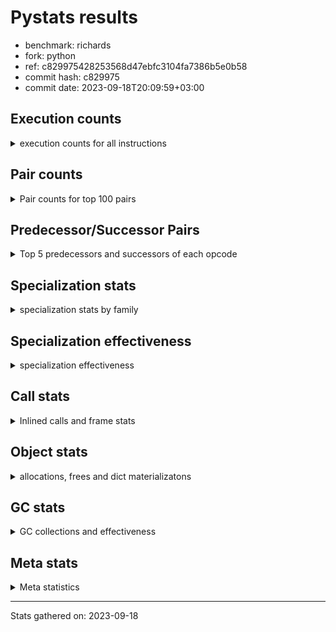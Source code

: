 
# Pystats results

- benchmark: richards
- fork: python
- ref: c829975428253568d47ebfc3104fa7386b5e0b58
- commit hash: c829975
- commit date: 2023-09-18T20:09:59+03:00

## Execution counts

<details>
<summary> execution counts for all instructions </summary>

|Name | Count | Self | Cumulative | Miss ratio | 
|---|---:|---:|---:|---:|
| LOAD_FAST | 277,932,120 | 22.5% | 22.5% |  |
| LOAD_ATTR_INSTANCE_VALUE | 121,244,380 | 9.8% | 32.3% | 38.7% |
| TO_BOOL_BOOL | 103,065,000 | 8.3% | 40.6% |  |
| POP_JUMP_IF_FALSE | 78,057,480 | 6.3% | 46.9% |  |
| LOAD_ATTR_METHOD_WITH_VALUES | 58,293,880 | 4.7% | 51.6% | 48.9% |
| CALL_PY_EXACT_ARGS | 57,855,600 | 4.7% | 56.3% | 9.1% |
| RESUME_CHECK | 57,759,780 | 4.7% | 61.0% | 0.0% |
| RETURN_VALUE | 57,758,820 | 4.7% | 65.7% |  |
| STORE_FAST | 50,090,340 | 4.1% | 69.7% |  |
| STORE_ATTR_INSTANCE_VALUE | 44,710,440 | 3.6% | 73.3% | 14.5% |
| LOAD_GLOBAL_MODULE | 44,592,700 | 3.6% | 76.9% |  |
| COPY | 44,579,820 | 3.6% | 80.5% |  |
| LOAD_CONST | 41,972,100 | 3.4% | 83.9% |  |
| POP_TOP | 32,248,980 | 2.6% | 86.5% |  |
| POP_JUMP_IF_NOT_NONE | 23,066,160 | 1.9% | 88.4% |  |
| POP_JUMP_IF_TRUE | 20,690,520 | 1.7% | 90.1% |  |
| POP_JUMP_IF_NONE | 16,842,120 | 1.4% | 91.4% |  |
| LOAD_FAST_LOAD_FAST | 15,352,440 | 1.2% | 92.7% |  |
| UNARY_NOT | 14,916,780 | 1.2% | 93.9% |  |
| JUMP_BACKWARD | 13,912,800 | 1.1% | 95.0% |  |
| COMPARE_OP_INT | 10,599,780 | 0.9% | 95.9% |  |
| JUMP_FORWARD | 8,109,840 | 0.7% | 96.5% |  |
| LOAD_GLOBAL_BUILTIN | 7,894,980 | 0.6% | 97.2% |  |
| CALL_ISINSTANCE | 7,894,800 | 0.6% | 97.8% |  |
| BINARY_OP_ADD_INT | 7,255,080 | 0.6% | 98.4% |  |
| SWAP | 6,822,960 | 0.6% | 98.9% |  |
| BINARY_SUBSCR_LIST_INT | 5,105,400 | 0.4% | 99.3% |  |
| BINARY_OP | 3,000,540 | 0.2% | 99.6% |  |
| BINARY_OP_SUBTRACT_INT | 2,316,960 | 0.2% | 99.8% |  |
| FOR_ITER_RANGE | 1,396,620 | 0.1% | 99.9% |  |
| STORE_SUBSCR_LIST_INT | 1,117,680 | 0.1% | 100.0% |  |
| GET_ITER | 279,420 | 0.0% | 100.0% |  |
| RETURN_CONST | 4,080 | 0.0% | 100.0% |  |
| EXIT_INIT_CHECK | 3,120 | 0.0% | 100.0% |  |
| CALL_ALLOC_AND_ENTER_INIT | 3,120 | 0.0% | 100.0% |  |
| BUILD_LIST | 960 | 0.0% | 100.0% |  |
| LOAD_ATTR | 900 | 0.0% | 100.0% |  |
| CALL | 400 | 0.0% | 100.0% |  |
| PUSH_NULL | 360 | 0.0% | 100.0% |  |
| EXTENDED_ARG | 360 | 0.0% | 100.0% |  |
| CALL_BUILTIN_CLASS | 180 | 0.0% | 100.0% |  |
| LOAD_DEREF | 120 | 0.0% | 100.0% |  |
| INTERPRETER_EXIT | 120 | 0.0% | 100.0% |  |
| LOAD_ATTR_MODULE | 100 | 0.0% | 100.0% |  |
| LOAD_GLOBAL | 80 | 0.0% | 100.0% |  |
| NOP | 60 | 0.0% | 100.0% |  |
| COPY_FREE_VARS | 60 | 0.0% | 100.0% |  |
| CALL_FUNCTION_EX | 60 | 0.0% | 100.0% |  |
| BINARY_OP_SUBTRACT_FLOAT | 60 | 0.0% | 100.0% |  |
| COMPARE_OP | 20 | 0.0% | 100.0% |  |


</details>

## Pair counts

<details>
<summary> Pair counts for top 100 pairs </summary>

|Pair | Count | Self | Cumulative | 
|---|---:|---:|---:|
| LOAD_FAST LOAD_ATTR_INSTANCE_VALUE | 101,649,720 | 8.2% | 8.2% |
| TO_BOOL_BOOL POP_JUMP_IF_FALSE | 67,457,700 | 5.5% | 13.7% |
| CALL_PY_EXACT_ARGS RESUME_CHECK | 57,756,480 | 4.7% | 18.3% |
| LOAD_FAST LOAD_ATTR_METHOD_WITH_VALUES | 57,754,920 | 4.7% | 23.0% |
| RESUME_CHECK LOAD_FAST | 44,656,440 | 3.6% | 26.6% |
| POP_JUMP_IF_FALSE LOAD_FAST | 38,700,240 | 3.1% | 29.8% |
| COPY TO_BOOL_BOOL | 37,756,860 | 3.1% | 32.8% |
| LOAD_ATTR_METHOD_WITH_VALUES CALL_PY_EXACT_ARGS | 35,283,600 | 2.9% | 35.7% |
| LOAD_FAST STORE_ATTR_INSTANCE_VALUE | 33,098,040 | 2.7% | 38.3% |
| STORE_FAST LOAD_FAST | 33,024,720 | 2.7% | 41.0% |
| STORE_ATTR_INSTANCE_VALUE LOAD_FAST | 31,323,000 | 2.5% | 43.5% |
| POP_TOP LOAD_FAST | 29,178,000 | 2.4% | 45.9% |
| LOAD_ATTR_INSTANCE_VALUE COPY | 25,630,080 | 2.1% | 48.0% |
| LOAD_CONST LOAD_FAST | 21,893,880 | 1.8% | 49.7% |
| LOAD_GLOBAL_MODULE TO_BOOL_BOOL | 21,806,040 | 1.8% | 51.5% |
| TO_BOOL_BOOL POP_JUMP_IF_TRUE | 20,690,520 | 1.7% | 53.2% |
| RETURN_VALUE TO_BOOL_BOOL | 20,690,520 | 1.7% | 54.8% |
| POP_JUMP_IF_NOT_NONE LOAD_FAST | 19,064,280 | 1.5% | 56.4% |
| RETURN_VALUE RETURN_VALUE | 18,579,120 | 1.5% | 57.9% |
| LOAD_ATTR_INSTANCE_VALUE STORE_FAST | 18,563,280 | 1.5% | 59.4% |
| LOAD_FAST POP_JUMP_IF_NOT_NONE | 17,486,640 | 1.4% | 60.8% |
| LOAD_FAST POP_JUMP_IF_NONE | 16,842,120 | 1.4% | 62.2% |
| LOAD_ATTR_INSTANCE_VALUE LOAD_FAST | 16,169,280 | 1.3% | 63.5% |
| LOAD_FAST RETURN_VALUE | 15,973,020 | 1.3% | 64.8% |
| TO_BOOL_BOOL UNARY_NOT | 14,916,780 | 1.2% | 66.0% |
| POP_JUMP_IF_FALSE POP_TOP | 14,916,780 | 1.2% | 67.2% |
| LOAD_ATTR_INSTANCE_VALUE TO_BOOL_BOOL | 14,916,780 | 1.2% | 68.4% |
| LOAD_ATTR_INSTANCE_VALUE CALL_PY_EXACT_ARGS | 13,098,000 | 1.1% | 69.4% |
| POP_JUMP_IF_NONE JUMP_BACKWARD | 12,795,600 | 1.0% | 70.5% |
| JUMP_BACKWARD LOAD_GLOBAL_MODULE | 12,795,600 | 1.0% | 71.5% |
| UNARY_NOT COPY | 12,126,780 | 1.0% | 72.5% |
| POP_JUMP_IF_TRUE POP_TOP | 12,126,780 | 1.0% | 73.5% |
| RETURN_VALUE STORE_FAST | 11,885,160 | 1.0% | 74.4% |
| STORE_ATTR_INSTANCE_VALUE LOAD_CONST | 11,540,880 | 0.9% | 75.4% |
| LOAD_ATTR_INSTANCE_VALUE LOAD_CONST | 10,939,080 | 0.9% | 76.3% |
| LOAD_ATTR_METHOD_WITH_VALUES LOAD_FAST_LOAD_FAST | 10,684,320 | 0.9% | 77.1% |
| COMPARE_OP_INT POP_JUMP_IF_FALSE | 10,599,780 | 0.9% | 78.0% |
| LOAD_ATTR_METHOD_WITH_VALUES LOAD_FAST | 10,587,840 | 0.9% | 78.8% |
| LOAD_FAST LOAD_GLOBAL_MODULE | 10,334,520 | 0.8% | 79.7% |
| POP_JUMP_IF_FALSE RETURN_VALUE | 10,044,360 | 0.8% | 80.5% |
| LOAD_ATTR_INSTANCE_VALUE RETURN_VALUE | 9,700,260 | 0.8% | 81.3% |
| POP_JUMP_IF_FALSE LOAD_GLOBAL_MODULE | 9,248,280 | 0.7% | 82.0% |
| LOAD_FAST STORE_FAST | 9,150,840 | 0.7% | 82.8% |
| RESUME_CHECK LOAD_CONST | 7,995,480 | 0.6% | 83.4% |
| JUMP_FORWARD LOAD_FAST | 7,970,160 | 0.6% | 84.0% |
| LOAD_GLOBAL_BUILTIN LOAD_FAST | 7,894,980 | 0.6% | 84.7% |
| STORE_FAST LOAD_GLOBAL_BUILTIN | 7,894,800 | 0.6% | 85.3% |
| POP_JUMP_IF_TRUE LOAD_FAST | 7,894,800 | 0.6% | 86.0% |
| LOAD_GLOBAL_MODULE CALL_ISINSTANCE | 7,894,800 | 0.6% | 86.6% |
| LOAD_FAST_LOAD_FAST LOAD_ATTR_INSTANCE_VALUE | 7,894,800 | 0.6% | 87.2% |
| CALL_ISINSTANCE TO_BOOL_BOOL | 7,894,800 | 0.6% | 87.9% |
| SWAP STORE_ATTR_INSTANCE_VALUE | 6,822,960 | 0.6% | 88.4% |
| COPY LOAD_ATTR_INSTANCE_VALUE | 6,822,960 | 0.6% | 89.0% |
| LOAD_CONST BINARY_OP_ADD_INT | 6,138,120 | 0.5% | 89.5% |
| LOAD_ATTR_INSTANCE_VALUE POP_JUMP_IF_NOT_NONE | 5,579,520 | 0.5% | 89.9% |
| LOAD_FAST CALL_PY_EXACT_ARGS | 5,384,640 | 0.4% | 90.4% |
| RETURN_VALUE POP_TOP | 5,204,400 | 0.4% | 90.8% |
| POP_JUMP_IF_FALSE LOAD_CONST | 5,147,640 | 0.4% | 91.2% |
| RESUME_CHECK LOAD_GLOBAL_MODULE | 5,106,760 | 0.4% | 91.6% |
| LOAD_FAST BINARY_SUBSCR_LIST_INT | 5,105,400 | 0.4% | 92.0% |
| LOAD_CONST STORE_FAST | 5,104,920 | 0.4% | 92.4% |
| STORE_FAST JUMP_FORWARD | 5,040,600 | 0.4% | 92.8% |
| BINARY_OP_ADD_INT SWAP | 5,022,120 | 0.4% | 93.2% |
| LOAD_FAST_LOAD_FAST STORE_ATTR_INSTANCE_VALUE | 4,666,080 | 0.4% | 93.6% |
| LOAD_GLOBAL_MODULE COMPARE_OP_INT | 4,111,680 | 0.3% | 94.0% |
| LOAD_GLOBAL_MODULE LOAD_ATTR_INSTANCE_VALUE | 3,991,200 | 0.3% | 94.3% |
| BINARY_SUBSCR_LIST_INT STORE_FAST | 3,989,400 | 0.3% | 94.6% |
| LOAD_GLOBAL_MODULE COPY | 3,905,160 | 0.3% | 94.9% |
| LOAD_CONST COMPARE_OP_INT | 3,517,120 | 0.3% | 95.2% |
| POP_TOP JUMP_FORWARD | 3,069,240 | 0.2% | 95.5% |
| LOAD_CONST BINARY_OP | 2,998,800 | 0.2% | 95.7% |
| LOAD_ATTR_INSTANCE_VALUE COMPARE_OP_INT | 2,970,960 | 0.2% | 95.9% |
| LOAD_FAST COPY | 2,917,800 | 0.2% | 96.2% |
| POP_JUMP_IF_NOT_NONE LOAD_FAST_LOAD_FAST | 2,886,600 | 0.2% | 96.4% |
| POP_JUMP_IF_NONE LOAD_FAST | 2,831,040 | 0.2% | 96.6% |
| STORE_FAST LOAD_GLOBAL_MODULE | 2,790,600 | 0.2% | 96.9% |
| LOAD_FAST_LOAD_FAST CALL_PY_EXACT_ARGS | 2,790,240 | 0.2% | 97.1% |
| UNARY_NOT RETURN_VALUE | 2,790,000 | 0.2% | 97.3% |
| LOAD_CONST BINARY_OP_SUBTRACT_INT | 2,316,960 | 0.2% | 97.5% |
| BINARY_OP LOAD_CONST | 1,798,920 | 0.1% | 97.6% |
| LOAD_ATTR_INSTANCE_VALUE LOAD_GLOBAL_MODULE | 1,674,480 | 0.1% | 97.8% |
| STORE_ATTR_INSTANCE_VALUE LOAD_GLOBAL_MODULE | 1,437,720 | 0.1% | 97.9% |
| RETURN_VALUE LOAD_FAST | 1,397,400 | 0.1% | 98.0% |
| POP_JUMP_IF_NONE LOAD_FAST_LOAD_FAST | 1,215,240 | 0.1% | 98.1% |
| STORE_FAST LOAD_CONST | 1,200,000 | 0.1% | 98.2% |
| LOAD_GLOBAL_MODULE CALL_PY_EXACT_ARGS | 1,200,000 | 0.1% | 98.3% |
| BINARY_OP_SUBTRACT_INT SWAP | 1,200,000 | 0.1% | 98.4% |
| LOAD_ATTR_METHOD_WITH_VALUES LOAD_GLOBAL_MODULE | 1,199,880 | 0.1% | 98.5% |
| LOAD_GLOBAL_MODULE LOAD_FAST | 1,117,680 | 0.1% | 98.6% |
| LOAD_FAST STORE_SUBSCR_LIST_INT | 1,117,680 | 0.1% | 98.7% |
| FOR_ITER_RANGE STORE_FAST | 1,117,200 | 0.1% | 98.8% |
| JUMP_BACKWARD FOR_ITER_RANGE | 1,117,080 | 0.1% | 98.9% |
| STORE_SUBSCR_LIST_INT JUMP_BACKWARD | 1,116,960 | 0.1% | 98.9% |
| LOAD_ATTR_INSTANCE_VALUE BINARY_OP_ADD_INT | 1,116,960 | 0.1% | 99.0% |
| BINARY_OP_SUBTRACT_INT LOAD_FAST | 1,116,960 | 0.1% | 99.1% |
| BINARY_OP_ADD_INT LOAD_CONST | 1,116,960 | 0.1% | 99.2% |
| LOAD_FAST LOAD_CONST | 1,116,180 | 0.1% | 99.3% |
| BINARY_SUBSCR_LIST_INT LOAD_FAST | 1,116,000 | 0.1% | 99.4% |
| BINARY_OP_ADD_INT LOAD_FAST | 1,116,000 | 0.1% | 99.5% |
| POP_JUMP_IF_NOT_NONE LOAD_CONST | 1,115,280 | 0.1% | 99.6% |


</details>

## Predecessor/Successor Pairs

<details>
<summary> Top 5 predecessors and successors of each opcode </summary>

### CACHE

<details>
<summary> Successors and predecessors for CACHE </summary>

|Predecessors | Count | Percentage | 
|---|---:|---:|

|Successors | Count | Percentage | 
|---|---:|---:|
| RESUME_CHECK | 120 | 100.0% |


</details>

### EXIT_INIT_CHECK

<details>
<summary> Successors and predecessors for EXIT_INIT_CHECK </summary>

|Predecessors | Count | Percentage | 
|---|---:|---:|
| RETURN_CONST | 3,120 | 100.0% |

|Successors | Count | Percentage | 
|---|---:|---:|
| RETURN_VALUE | 3,120 | 100.0% |


</details>

### GET_ITER

<details>
<summary> Successors and predecessors for GET_ITER </summary>

|Predecessors | Count | Percentage | 
|---|---:|---:|
| LOAD_GLOBAL_MODULE | 279,240 | 99.9% |
| CALL_BUILTIN_CLASS | 120 | 0.0% |
| LOAD_FAST | 60 | 0.0% |

|Successors | Count | Percentage | 
|---|---:|---:|
| FOR_ITER_RANGE | 279,300 | 100.0% |
| EXTENDED_ARG | 120 | 0.0% |


</details>

### INTERPRETER_EXIT

<details>
<summary> Successors and predecessors for INTERPRETER_EXIT </summary>

|Predecessors | Count | Percentage | 
|---|---:|---:|
| RETURN_CONST | 120 | 100.0% |

|Successors | Count | Percentage | 
|---|---:|---:|


</details>

### NOP

<details>
<summary> Successors and predecessors for NOP </summary>

|Predecessors | Count | Percentage | 
|---|---:|---:|
| POP_TOP | 60 | 100.0% |

|Successors | Count | Percentage | 
|---|---:|---:|
| LOAD_DEREF | 60 | 100.0% |


</details>

### POP_TOP

<details>
<summary> Successors and predecessors for POP_TOP </summary>

|Predecessors | Count | Percentage | 
|---|---:|---:|
| POP_JUMP_IF_FALSE | 14,916,780 | 46.3% |
| POP_JUMP_IF_TRUE | 12,126,780 | 37.6% |
| RETURN_VALUE | 5,204,400 | 16.1% |
| RETURN_CONST | 840 | 0.0% |
| CALL | 180 | 0.0% |

|Successors | Count | Percentage | 
|---|---:|---:|
| LOAD_FAST | 29,178,000 | 90.5% |
| JUMP_FORWARD | 3,069,240 | 9.5% |
| RETURN_CONST | 720 | 0.0% |
| LOAD_GLOBAL_MODULE | 720 | 0.0% |
| LOAD_CONST | 120 | 0.0% |


</details>

### PUSH_NULL

<details>
<summary> Successors and predecessors for PUSH_NULL </summary>

|Predecessors | Count | Percentage | 
|---|---:|---:|
| LOAD_FAST | 240 | 66.7% |
| LOAD_DEREF | 60 | 16.7% |
| LOAD_ATTR_MODULE | 40 | 11.1% |
| LOAD_ATTR | 20 | 5.6% |

|Successors | Count | Percentage | 
|---|---:|---:|
| CALL | 300 | 83.3% |
| LOAD_FAST | 60 | 16.7% |


</details>

### RETURN_VALUE

<details>
<summary> Successors and predecessors for RETURN_VALUE </summary>

|Predecessors | Count | Percentage | 
|---|---:|---:|
| RETURN_VALUE | 18,579,120 | 32.2% |
| LOAD_FAST | 15,973,020 | 27.7% |
| POP_JUMP_IF_FALSE | 10,044,360 | 17.4% |
| LOAD_ATTR_INSTANCE_VALUE | 9,700,260 | 16.8% |
| UNARY_NOT | 2,790,000 | 4.8% |

|Successors | Count | Percentage | 
|---|---:|---:|
| TO_BOOL_BOOL | 20,690,520 | 35.8% |
| RETURN_VALUE | 18,579,120 | 32.2% |
| STORE_FAST | 11,885,160 | 20.6% |
| POP_TOP | 5,204,400 | 9.0% |
| LOAD_FAST | 1,397,400 | 2.4% |


</details>

### UNARY_NOT

<details>
<summary> Successors and predecessors for UNARY_NOT </summary>

|Predecessors | Count | Percentage | 
|---|---:|---:|
| TO_BOOL_BOOL | 14,916,780 | 100.0% |

|Successors | Count | Percentage | 
|---|---:|---:|
| COPY | 12,126,780 | 81.3% |
| RETURN_VALUE | 2,790,000 | 18.7% |


</details>

### BINARY_OP

<details>
<summary> Successors and predecessors for BINARY_OP </summary>

|Predecessors | Count | Percentage | 
|---|---:|---:|
| LOAD_CONST | 2,998,800 | 99.9% |
| LOAD_GLOBAL_MODULE | 960 | 0.0% |
| BINARY_OP | 760 | 0.0% |
| LOAD_FAST | 20 | 0.0% |

|Successors | Count | Percentage | 
|---|---:|---:|
| LOAD_CONST | 1,798,920 | 60.0% |
| SWAP | 600,840 | 20.0% |
| LOAD_FAST | 600,000 | 20.0% |
| BINARY_OP | 760 | 0.0% |
| BINARY_OP_SUBTRACT_FLOAT | 20 | 0.0% |


</details>

### BUILD_LIST

<details>
<summary> Successors and predecessors for BUILD_LIST </summary>

|Predecessors | Count | Percentage | 
|---|---:|---:|
| LOAD_CONST | 960 | 100.0% |

|Successors | Count | Percentage | 
|---|---:|---:|
| LOAD_GLOBAL_MODULE | 960 | 100.0% |


</details>

### CALL

<details>
<summary> Successors and predecessors for CALL </summary>

|Predecessors | Count | Percentage | 
|---|---:|---:|
| PUSH_NULL | 300 | 75.0% |
| CALL | 80 | 20.0% |
| LOAD_FAST | 20 | 5.0% |

|Successors | Count | Percentage | 
|---|---:|---:|
| POP_TOP | 180 | 45.0% |
| CALL | 80 | 20.0% |
| STORE_FAST | 60 | 15.0% |
| LOAD_FAST | 60 | 15.0% |
| CALL_BUILTIN_CLASS | 20 | 5.0% |


</details>

### CALL_FUNCTION_EX

<details>
<summary> Successors and predecessors for CALL_FUNCTION_EX </summary>

|Predecessors | Count | Percentage | 
|---|---:|---:|
| LOAD_FAST | 60 | 100.0% |

|Successors | Count | Percentage | 
|---|---:|---:|
| COPY_FREE_VARS | 60 | 100.0% |


</details>

### COMPARE_OP

<details>
<summary> Successors and predecessors for COMPARE_OP </summary>

|Predecessors | Count | Percentage | 
|---|---:|---:|
| LOAD_CONST | 20 | 100.0% |

|Successors | Count | Percentage | 
|---|---:|---:|
| COMPARE_OP_INT | 20 | 100.0% |


</details>

### COPY

<details>
<summary> Successors and predecessors for COPY </summary>

|Predecessors | Count | Percentage | 
|---|---:|---:|
| LOAD_ATTR_INSTANCE_VALUE | 25,630,080 | 57.5% |
| UNARY_NOT | 12,126,780 | 27.2% |
| LOAD_GLOBAL_MODULE | 3,905,160 | 8.8% |
| LOAD_FAST | 2,917,800 | 6.5% |

|Successors | Count | Percentage | 
|---|---:|---:|
| TO_BOOL_BOOL | 37,756,860 | 84.7% |
| LOAD_ATTR_INSTANCE_VALUE | 6,822,960 | 15.3% |


</details>

### COPY_FREE_VARS

<details>
<summary> Successors and predecessors for COPY_FREE_VARS </summary>

|Predecessors | Count | Percentage | 
|---|---:|---:|
| CALL_FUNCTION_EX | 60 | 100.0% |

|Successors | Count | Percentage | 
|---|---:|---:|
| RESUME_CHECK | 60 | 100.0% |


</details>

### EXTENDED_ARG

<details>
<summary> Successors and predecessors for EXTENDED_ARG </summary>

|Predecessors | Count | Percentage | 
|---|---:|---:|
| POP_JUMP_IF_FALSE | 120 | 33.3% |
| JUMP_BACKWARD | 120 | 33.3% |
| GET_ITER | 120 | 33.3% |

|Successors | Count | Percentage | 
|---|---:|---:|
| FOR_ITER_RANGE | 240 | 66.7% |
| JUMP_BACKWARD | 120 | 33.3% |


</details>

### JUMP_BACKWARD

<details>
<summary> Successors and predecessors for JUMP_BACKWARD </summary>

|Predecessors | Count | Percentage | 
|---|---:|---:|
| POP_JUMP_IF_NONE | 12,795,600 | 92.0% |
| STORE_SUBSCR_LIST_INT | 1,116,960 | 8.0% |
| POP_TOP | 120 | 0.0% |
| EXTENDED_ARG | 120 | 0.0% |

|Successors | Count | Percentage | 
|---|---:|---:|
| LOAD_GLOBAL_MODULE | 12,795,600 | 92.0% |
| FOR_ITER_RANGE | 1,117,080 | 8.0% |
| EXTENDED_ARG | 120 | 0.0% |


</details>

### JUMP_FORWARD

<details>
<summary> Successors and predecessors for JUMP_FORWARD </summary>

|Predecessors | Count | Percentage | 
|---|---:|---:|
| STORE_FAST | 5,040,600 | 62.2% |
| POP_TOP | 3,069,240 | 37.8% |

|Successors | Count | Percentage | 
|---|---:|---:|
| LOAD_FAST | 7,970,160 | 98.3% |
| LOAD_FAST_LOAD_FAST | 139,680 | 1.7% |


</details>

### LOAD_ATTR

<details>
<summary> Successors and predecessors for LOAD_ATTR </summary>

|Predecessors | Count | Percentage | 
|---|---:|---:|
| LOAD_GLOBAL_MODULE | 760 | 84.4% |
| LOAD_ATTR | 120 | 13.3% |
| LOAD_GLOBAL | 20 | 2.2% |

|Successors | Count | Percentage | 
|---|---:|---:|
| LOAD_FAST_LOAD_FAST | 720 | 80.0% |
| LOAD_ATTR | 120 | 13.3% |
| LOAD_ATTR_MODULE | 40 | 4.4% |
| PUSH_NULL | 20 | 2.2% |


</details>

### LOAD_CONST

<details>
<summary> Successors and predecessors for LOAD_CONST </summary>

|Predecessors | Count | Percentage | 
|---|---:|---:|
| STORE_ATTR_INSTANCE_VALUE | 11,540,880 | 27.5% |
| LOAD_ATTR_INSTANCE_VALUE | 10,939,080 | 26.1% |
| RESUME_CHECK | 7,995,480 | 19.0% |
| POP_JUMP_IF_FALSE | 5,147,640 | 12.3% |
| BINARY_OP | 1,798,920 | 4.3% |

|Successors | Count | Percentage | 
|---|---:|---:|
| LOAD_FAST | 21,893,880 | 52.2% |
| BINARY_OP_ADD_INT | 6,138,120 | 14.6% |
| STORE_FAST | 5,104,920 | 12.2% |
| COMPARE_OP_INT | 3,517,120 | 8.4% |
| BINARY_OP | 2,998,800 | 7.1% |


</details>

### LOAD_DEREF

<details>
<summary> Successors and predecessors for LOAD_DEREF </summary>

|Predecessors | Count | Percentage | 
|---|---:|---:|
| STORE_FAST | 60 | 50.0% |
| NOP | 60 | 50.0% |

|Successors | Count | Percentage | 
|---|---:|---:|
| STORE_FAST | 60 | 50.0% |
| PUSH_NULL | 60 | 50.0% |


</details>

### LOAD_FAST

<details>
<summary> Successors and predecessors for LOAD_FAST </summary>

|Predecessors | Count | Percentage | 
|---|---:|---:|
| RESUME_CHECK | 44,656,440 | 16.1% |
| POP_JUMP_IF_FALSE | 38,700,240 | 13.9% |
| STORE_FAST | 33,024,720 | 11.9% |
| STORE_ATTR_INSTANCE_VALUE | 31,323,000 | 11.3% |
| POP_TOP | 29,178,000 | 10.5% |

|Successors | Count | Percentage | 
|---|---:|---:|
| LOAD_ATTR_INSTANCE_VALUE | 101,649,720 | 36.6% |
| LOAD_ATTR_METHOD_WITH_VALUES | 57,754,920 | 20.8% |
| STORE_ATTR_INSTANCE_VALUE | 33,098,040 | 11.9% |
| POP_JUMP_IF_NOT_NONE | 17,486,640 | 6.3% |
| POP_JUMP_IF_NONE | 16,842,120 | 6.1% |


</details>

### LOAD_FAST_LOAD_FAST

<details>
<summary> Successors and predecessors for LOAD_FAST_LOAD_FAST </summary>

|Predecessors | Count | Percentage | 
|---|---:|---:|
| LOAD_ATTR_METHOD_WITH_VALUES | 10,684,320 | 69.6% |
| POP_JUMP_IF_NOT_NONE | 2,886,600 | 18.8% |
| POP_JUMP_IF_NONE | 1,215,240 | 7.9% |
| STORE_ATTR_INSTANCE_VALUE | 284,040 | 1.9% |
| JUMP_FORWARD | 139,680 | 0.9% |

|Successors | Count | Percentage | 
|---|---:|---:|
| LOAD_ATTR_INSTANCE_VALUE | 7,894,800 | 51.4% |
| STORE_ATTR_INSTANCE_VALUE | 4,666,080 | 30.4% |
| CALL_PY_EXACT_ARGS | 2,790,240 | 18.2% |
| LOAD_FAST_LOAD_FAST | 1,200 | 0.0% |
| LOAD_CONST | 120 | 0.0% |


</details>

### LOAD_GLOBAL

<details>
<summary> Successors and predecessors for LOAD_GLOBAL </summary>

|Predecessors | Count | Percentage | 
|---|---:|---:|
| RETURN_VALUE | 40 | 50.0% |
| RESUME_CHECK | 20 | 25.0% |
| POP_JUMP_IF_FALSE | 20 | 25.0% |

|Successors | Count | Percentage | 
|---|---:|---:|
| LOAD_GLOBAL_MODULE | 40 | 50.0% |
| LOAD_GLOBAL_BUILTIN | 20 | 25.0% |
| LOAD_ATTR | 20 | 25.0% |


</details>

### POP_JUMP_IF_FALSE

<details>
<summary> Successors and predecessors for POP_JUMP_IF_FALSE </summary>

|Predecessors | Count | Percentage | 
|---|---:|---:|
| TO_BOOL_BOOL | 67,457,700 | 86.4% |
| COMPARE_OP_INT | 10,599,780 | 13.6% |

|Successors | Count | Percentage | 
|---|---:|---:|
| LOAD_FAST | 38,700,240 | 49.6% |
| POP_TOP | 14,916,780 | 19.1% |
| RETURN_VALUE | 10,044,360 | 12.9% |
| LOAD_GLOBAL_MODULE | 9,248,280 | 11.8% |
| LOAD_CONST | 5,147,640 | 6.6% |


</details>

### POP_JUMP_IF_NONE

<details>
<summary> Successors and predecessors for POP_JUMP_IF_NONE </summary>

|Predecessors | Count | Percentage | 
|---|---:|---:|
| LOAD_FAST | 16,842,120 | 100.0% |

|Successors | Count | Percentage | 
|---|---:|---:|
| JUMP_BACKWARD | 12,795,600 | 76.0% |
| LOAD_FAST | 2,831,040 | 16.8% |
| LOAD_FAST_LOAD_FAST | 1,215,240 | 7.2% |
| RETURN_CONST | 120 | 0.0% |
| LOAD_GLOBAL_MODULE | 120 | 0.0% |


</details>

### POP_JUMP_IF_NOT_NONE

<details>
<summary> Successors and predecessors for POP_JUMP_IF_NOT_NONE </summary>

|Predecessors | Count | Percentage | 
|---|---:|---:|
| LOAD_FAST | 17,486,640 | 75.8% |
| LOAD_ATTR_INSTANCE_VALUE | 5,579,520 | 24.2% |

|Successors | Count | Percentage | 
|---|---:|---:|
| LOAD_FAST | 19,064,280 | 82.7% |
| LOAD_FAST_LOAD_FAST | 2,886,600 | 12.5% |
| LOAD_CONST | 1,115,280 | 4.8% |


</details>

### POP_JUMP_IF_TRUE

<details>
<summary> Successors and predecessors for POP_JUMP_IF_TRUE </summary>

|Predecessors | Count | Percentage | 
|---|---:|---:|
| TO_BOOL_BOOL | 20,690,520 | 100.0% |

|Successors | Count | Percentage | 
|---|---:|---:|
| POP_TOP | 12,126,780 | 58.6% |
| LOAD_FAST | 7,894,800 | 38.2% |
| RETURN_VALUE | 668,940 | 3.2% |


</details>

### RETURN_CONST

<details>
<summary> Successors and predecessors for RETURN_CONST </summary>

|Predecessors | Count | Percentage | 
|---|---:|---:|
| STORE_ATTR_INSTANCE_VALUE | 2,400 | 58.8% |
| STORE_SUBSCR_LIST_INT | 720 | 17.6% |
| POP_TOP | 720 | 17.6% |
| POP_JUMP_IF_NONE | 120 | 2.9% |
| FOR_ITER_RANGE | 120 | 2.9% |

|Successors | Count | Percentage | 
|---|---:|---:|
| EXIT_INIT_CHECK | 3,120 | 76.5% |
| POP_TOP | 840 | 20.6% |
| INTERPRETER_EXIT | 120 | 2.9% |


</details>

### STORE_FAST

<details>
<summary> Successors and predecessors for STORE_FAST </summary>

|Predecessors | Count | Percentage | 
|---|---:|---:|
| LOAD_ATTR_INSTANCE_VALUE | 18,563,280 | 37.1% |
| RETURN_VALUE | 11,885,160 | 23.7% |
| LOAD_FAST | 9,150,840 | 18.3% |
| LOAD_CONST | 5,104,920 | 10.2% |
| BINARY_SUBSCR_LIST_INT | 3,989,400 | 8.0% |

|Successors | Count | Percentage | 
|---|---:|---:|
| LOAD_FAST | 33,024,720 | 65.9% |
| LOAD_GLOBAL_BUILTIN | 7,894,800 | 15.8% |
| JUMP_FORWARD | 5,040,600 | 10.1% |
| LOAD_GLOBAL_MODULE | 2,790,600 | 5.6% |
| LOAD_CONST | 1,200,000 | 2.4% |


</details>

### SWAP

<details>
<summary> Successors and predecessors for SWAP </summary>

|Predecessors | Count | Percentage | 
|---|---:|---:|
| BINARY_OP_ADD_INT | 5,022,120 | 73.6% |
| BINARY_OP_SUBTRACT_INT | 1,200,000 | 17.6% |
| BINARY_OP | 600,840 | 8.8% |

|Successors | Count | Percentage | 
|---|---:|---:|
| STORE_ATTR_INSTANCE_VALUE | 6,822,960 | 100.0% |


</details>

### BINARY_OP_ADD_INT

<details>
<summary> Successors and predecessors for BINARY_OP_ADD_INT </summary>

|Predecessors | Count | Percentage | 
|---|---:|---:|
| LOAD_CONST | 6,138,120 | 84.6% |
| LOAD_ATTR_INSTANCE_VALUE | 1,116,960 | 15.4% |

|Successors | Count | Percentage | 
|---|---:|---:|
| SWAP | 5,022,120 | 69.2% |
| LOAD_CONST | 1,116,960 | 15.4% |
| LOAD_FAST | 1,116,000 | 15.4% |


</details>

### BINARY_OP_SUBTRACT_FLOAT

<details>
<summary> Successors and predecessors for BINARY_OP_SUBTRACT_FLOAT </summary>

|Predecessors | Count | Percentage | 
|---|---:|---:|
| LOAD_FAST | 40 | 66.7% |
| BINARY_OP | 20 | 33.3% |

|Successors | Count | Percentage | 
|---|---:|---:|
| STORE_FAST | 60 | 100.0% |


</details>

### BINARY_OP_SUBTRACT_INT

<details>
<summary> Successors and predecessors for BINARY_OP_SUBTRACT_INT </summary>

|Predecessors | Count | Percentage | 
|---|---:|---:|
| LOAD_CONST | 2,316,960 | 100.0% |

|Successors | Count | Percentage | 
|---|---:|---:|
| SWAP | 1,200,000 | 51.8% |
| LOAD_FAST | 1,116,960 | 48.2% |


</details>

### BINARY_SUBSCR_LIST_INT

<details>
<summary> Successors and predecessors for BINARY_SUBSCR_LIST_INT </summary>

|Predecessors | Count | Percentage | 
|---|---:|---:|
| LOAD_FAST | 5,105,400 | 100.0% |

|Successors | Count | Percentage | 
|---|---:|---:|
| STORE_FAST | 3,989,400 | 78.1% |
| LOAD_FAST | 1,116,000 | 21.9% |


</details>

### CALL_ALLOC_AND_ENTER_INIT

<details>
<summary> Successors and predecessors for CALL_ALLOC_AND_ENTER_INIT </summary>

|Predecessors | Count | Percentage | 
|---|---:|---:|
| LOAD_GLOBAL_MODULE | 2,400 | 76.9% |
| RETURN_VALUE | 720 | 23.1% |

|Successors | Count | Percentage | 
|---|---:|---:|
| RESUME_CHECK | 3,120 | 100.0% |


</details>

### CALL_BUILTIN_CLASS

<details>
<summary> Successors and predecessors for CALL_BUILTIN_CLASS </summary>

|Predecessors | Count | Percentage | 
|---|---:|---:|
| LOAD_FAST | 160 | 88.9% |
| CALL | 20 | 11.1% |

|Successors | Count | Percentage | 
|---|---:|---:|
| GET_ITER | 120 | 66.7% |
| STORE_FAST | 60 | 33.3% |


</details>

### CALL_ISINSTANCE

<details>
<summary> Successors and predecessors for CALL_ISINSTANCE </summary>

|Predecessors | Count | Percentage | 
|---|---:|---:|
| LOAD_GLOBAL_MODULE | 7,894,800 | 100.0% |

|Successors | Count | Percentage | 
|---|---:|---:|
| TO_BOOL_BOOL | 7,894,800 | 100.0% |


</details>

### CALL_PY_EXACT_ARGS

<details>
<summary> Successors and predecessors for CALL_PY_EXACT_ARGS </summary>

|Predecessors | Count | Percentage | 
|---|---:|---:|
| LOAD_ATTR_METHOD_WITH_VALUES | 35,283,600 | 61.0% |
| LOAD_ATTR_INSTANCE_VALUE | 13,098,000 | 22.6% |
| LOAD_FAST | 5,384,640 | 9.3% |
| LOAD_FAST_LOAD_FAST | 2,790,240 | 4.8% |
| LOAD_GLOBAL_MODULE | 1,200,000 | 2.1% |

|Successors | Count | Percentage | 
|---|---:|---:|
| RESUME_CHECK | 57,756,480 | 99.8% |
| CALL_PY_EXACT_ARGS | 99,120 | 0.2% |


</details>

### COMPARE_OP_INT

<details>
<summary> Successors and predecessors for COMPARE_OP_INT </summary>

|Predecessors | Count | Percentage | 
|---|---:|---:|
| LOAD_GLOBAL_MODULE | 4,111,680 | 38.8% |
| LOAD_CONST | 3,517,120 | 33.2% |
| LOAD_ATTR_INSTANCE_VALUE | 2,970,960 | 28.0% |
| COMPARE_OP | 20 | 0.0% |

|Successors | Count | Percentage | 
|---|---:|---:|
| POP_JUMP_IF_FALSE | 10,599,780 | 100.0% |


</details>

### FOR_ITER_RANGE

<details>
<summary> Successors and predecessors for FOR_ITER_RANGE </summary>

|Predecessors | Count | Percentage | 
|---|---:|---:|
| JUMP_BACKWARD | 1,117,080 | 80.0% |
| GET_ITER | 279,300 | 20.0% |
| EXTENDED_ARG | 240 | 0.0% |

|Successors | Count | Percentage | 
|---|---:|---:|
| STORE_FAST | 1,117,200 | 80.0% |
| LOAD_FAST | 279,300 | 20.0% |
| RETURN_CONST | 120 | 0.0% |


</details>

### LOAD_ATTR_INSTANCE_VALUE

<details>
<summary> Successors and predecessors for LOAD_ATTR_INSTANCE_VALUE </summary>

|Predecessors | Count | Percentage | 
|---|---:|---:|
| LOAD_FAST | 101,649,720 | 83.8% |
| LOAD_FAST_LOAD_FAST | 7,894,800 | 6.5% |
| COPY | 6,822,960 | 5.6% |
| LOAD_GLOBAL_MODULE | 3,991,200 | 3.3% |
| LOAD_ATTR_INSTANCE_VALUE | 885,700 | 0.7% |

|Successors | Count | Percentage | 
|---|---:|---:|
| COPY | 25,630,080 | 21.1% |
| STORE_FAST | 18,563,280 | 15.3% |
| LOAD_FAST | 16,169,280 | 13.3% |
| TO_BOOL_BOOL | 14,916,780 | 12.3% |
| CALL_PY_EXACT_ARGS | 13,098,000 | 10.8% |


</details>

### LOAD_ATTR_METHOD_WITH_VALUES

<details>
<summary> Successors and predecessors for LOAD_ATTR_METHOD_WITH_VALUES </summary>

|Predecessors | Count | Percentage | 
|---|---:|---:|
| LOAD_FAST | 57,754,920 | 99.1% |
| LOAD_ATTR_METHOD_WITH_VALUES | 538,240 | 0.9% |
| RETURN_VALUE | 720 | 0.0% |

|Successors | Count | Percentage | 
|---|---:|---:|
| CALL_PY_EXACT_ARGS | 35,283,600 | 60.5% |
| LOAD_FAST_LOAD_FAST | 10,684,320 | 18.3% |
| LOAD_FAST | 10,587,840 | 18.2% |
| LOAD_GLOBAL_MODULE | 1,199,880 | 2.1% |
| LOAD_ATTR_METHOD_WITH_VALUES | 538,240 | 0.9% |


</details>

### LOAD_ATTR_MODULE

<details>
<summary> Successors and predecessors for LOAD_ATTR_MODULE </summary>

|Predecessors | Count | Percentage | 
|---|---:|---:|
| LOAD_GLOBAL_MODULE | 60 | 60.0% |
| LOAD_ATTR | 40 | 40.0% |

|Successors | Count | Percentage | 
|---|---:|---:|
| STORE_FAST | 60 | 60.0% |
| PUSH_NULL | 40 | 40.0% |


</details>

### LOAD_GLOBAL_BUILTIN

<details>
<summary> Successors and predecessors for LOAD_GLOBAL_BUILTIN </summary>

|Predecessors | Count | Percentage | 
|---|---:|---:|
| STORE_FAST | 7,894,800 | 100.0% |
| RESUME_CHECK | 120 | 0.0% |
| POP_JUMP_IF_FALSE | 40 | 0.0% |
| LOAD_GLOBAL | 20 | 0.0% |

|Successors | Count | Percentage | 
|---|---:|---:|
| LOAD_FAST | 7,894,980 | 100.0% |


</details>

### LOAD_GLOBAL_MODULE

<details>
<summary> Successors and predecessors for LOAD_GLOBAL_MODULE </summary>

|Predecessors | Count | Percentage | 
|---|---:|---:|
| JUMP_BACKWARD | 12,795,600 | 28.7% |
| LOAD_FAST | 10,334,520 | 23.2% |
| POP_JUMP_IF_FALSE | 9,248,280 | 20.7% |
| RESUME_CHECK | 5,106,760 | 11.5% |
| STORE_FAST | 2,790,600 | 6.3% |

|Successors | Count | Percentage | 
|---|---:|---:|
| TO_BOOL_BOOL | 21,806,040 | 48.9% |
| CALL_ISINSTANCE | 7,894,800 | 17.7% |
| COMPARE_OP_INT | 4,111,680 | 9.2% |
| LOAD_ATTR_INSTANCE_VALUE | 3,991,200 | 9.0% |
| COPY | 3,905,160 | 8.8% |


</details>

### RESUME_CHECK

<details>
<summary> Successors and predecessors for RESUME_CHECK </summary>

|Predecessors | Count | Percentage | 
|---|---:|---:|
| CALL_PY_EXACT_ARGS | 57,756,480 | 100.0% |
| CALL_ALLOC_AND_ENTER_INIT | 3,120 | 0.0% |
| CACHE | 120 | 0.0% |
| COPY_FREE_VARS | 60 | 0.0% |

|Successors | Count | Percentage | 
|---|---:|---:|
| LOAD_FAST | 44,656,440 | 77.3% |
| LOAD_CONST | 7,995,480 | 13.8% |
| LOAD_GLOBAL_MODULE | 5,106,760 | 8.8% |
| LOAD_FAST_LOAD_FAST | 960 | 0.0% |
| LOAD_GLOBAL_BUILTIN | 120 | 0.0% |


</details>

### STORE_ATTR_INSTANCE_VALUE

<details>
<summary> Successors and predecessors for STORE_ATTR_INSTANCE_VALUE </summary>

|Predecessors | Count | Percentage | 
|---|---:|---:|
| LOAD_FAST | 33,098,040 | 74.0% |
| SWAP | 6,822,960 | 15.3% |
| LOAD_FAST_LOAD_FAST | 4,666,080 | 10.4% |
| STORE_ATTR_INSTANCE_VALUE | 122,400 | 0.3% |
| LOAD_GLOBAL_MODULE | 960 | 0.0% |

|Successors | Count | Percentage | 
|---|---:|---:|
| LOAD_FAST | 31,323,000 | 70.1% |
| LOAD_CONST | 11,540,880 | 25.8% |
| LOAD_GLOBAL_MODULE | 1,437,720 | 3.2% |
| LOAD_FAST_LOAD_FAST | 284,040 | 0.6% |
| STORE_ATTR_INSTANCE_VALUE | 122,400 | 0.3% |


</details>

### STORE_SUBSCR_LIST_INT

<details>
<summary> Successors and predecessors for STORE_SUBSCR_LIST_INT </summary>

|Predecessors | Count | Percentage | 
|---|---:|---:|
| LOAD_FAST | 1,117,680 | 100.0% |

|Successors | Count | Percentage | 
|---|---:|---:|
| JUMP_BACKWARD | 1,116,960 | 99.9% |
| RETURN_CONST | 720 | 0.1% |


</details>

### TO_BOOL_BOOL

<details>
<summary> Successors and predecessors for TO_BOOL_BOOL </summary>

|Predecessors | Count | Percentage | 
|---|---:|---:|
| COPY | 37,756,860 | 36.6% |
| LOAD_GLOBAL_MODULE | 21,806,040 | 21.2% |
| RETURN_VALUE | 20,690,520 | 20.1% |
| LOAD_ATTR_INSTANCE_VALUE | 14,916,780 | 14.5% |
| CALL_ISINSTANCE | 7,894,800 | 7.7% |

|Successors | Count | Percentage | 
|---|---:|---:|
| POP_JUMP_IF_FALSE | 67,457,700 | 65.5% |
| POP_JUMP_IF_TRUE | 20,690,520 | 20.1% |
| UNARY_NOT | 14,916,780 | 14.5% |


</details>


</details>

## Specialization stats

<details>
<summary> specialization stats by family </summary>

### BINARY_SUBSCR

<details>
<summary> specialization stats for BINARY_SUBSCR family </summary>

|Kind | Count | Ratio | 
|---|---|---|
|          hit |      5105400 | 100.0% |


</details>

### STORE_SUBSCR

<details>
<summary> specialization stats for STORE_SUBSCR family </summary>

|Kind | Count | Ratio | 
|---|---|---|
|          hit |      1117680 | 100.0% |


</details>

### TO_BOOL

<details>
<summary> specialization stats for TO_BOOL family </summary>

|Kind | Count | Ratio | 
|---|---|---|
|          hit |    103065000 | 100.0% |


</details>

### BINARY_OP

<details>
<summary> specialization stats for BINARY_OP family </summary>

|Kind | Count | Ratio | 
|---|---|---|
| specialization.deferred |      2999760 | 23.9% |
|          hit |      9572100 | 76.1% |

#### Specialization attempts

| | Count | Ratio | 
|---|---:|---:|
| Success | 20 | 2.6% |
| Failure | 760 | 97.4% |

|Failure kind | Count | Ratio | 
|---|---:|---:|
| and int | 300 | 39.5% |
| floor divide | 280 | 36.8% |
| xor | 140 | 18.4% |
| multiply different types | 40 | 5.3% |


</details>

### CALL

<details>
<summary> specialization stats for CALL family </summary>

|Kind | Count | Ratio | 
|---|---|---|
| specialization.deferred |          300 | 0.0% |
| specialization.deopt |        99120 | 0.2% |
|          hit |     60500340 | 92.0% |
|         miss |      5253360 | 8.0% |

#### Specialization attempts

| | Count | Ratio | 
|---|---:|---:|
| Success | 99,140 | 99.9% |
| Failure | 80 | 0.1% |

|Failure kind | Count | Ratio | 
|---|---:|---:|
| cfunc noargs | 60 | 75.0% |
| other | 20 | 25.0% |


</details>

### COMPARE_OP

<details>
<summary> specialization stats for COMPARE_OP family </summary>

|Kind | Count | Ratio | 
|---|---|---|
|          hit |     10599780 | 100.0% |

#### Specialization attempts

| | Count | Ratio | 
|---|---:|---:|
| Success | 20 | 100.0% |
| Failure | 0 | 0.0% |

|Failure kind | Count | Ratio | 
|---|---:|---:|


</details>

### FOR_ITER

<details>
<summary> specialization stats for FOR_ITER family </summary>

|Kind | Count | Ratio | 
|---|---|---|
|          hit |      1396620 | 100.0% |


</details>

### JUMP_BACKWARD

<details>
<summary> specialization stats for JUMP_BACKWARD family </summary>

|Kind | Count | Ratio | 
|---|---|---|


</details>

### LOAD_ATTR

<details>
<summary> specialization stats for LOAD_ATTR family </summary>

|Kind | Count | Ratio | 
|---|---|---|
| specialization.deferred |          740 | 0.0% |
| specialization.deopt |      1423940 | 0.8% |
|          hit |    104068160 | 58.0% |
|         miss |     75470200 | 42.0% |

#### Specialization attempts

| | Count | Ratio | 
|---|---:|---:|
| Success | 1,423,980 | 100.0% |
| Failure | 120 | 0.0% |

|Failure kind | Count | Ratio | 
|---|---:|---:|
| metaclass attribute | 120 | 100.0% |


</details>

### LOAD_GLOBAL

<details>
<summary> specialization stats for LOAD_GLOBAL family </summary>

|Kind | Count | Ratio | 
|---|---|---|
| specialization.deferred |           20 | 0.0% |
|          hit |     52487680 | 100.0% |

#### Specialization attempts

| | Count | Ratio | 
|---|---:|---:|
| Success | 60 | 100.0% |
| Failure | 0 | 0.0% |

|Failure kind | Count | Ratio | 
|---|---:|---:|


</details>

### POP_JUMP_IF_FALSE

<details>
<summary> specialization stats for POP_JUMP_IF_FALSE family </summary>

|Kind | Count | Ratio | 
|---|---|---|


</details>

### POP_JUMP_IF_NONE

<details>
<summary> specialization stats for POP_JUMP_IF_NONE family </summary>

|Kind | Count | Ratio | 
|---|---|---|


</details>

### POP_JUMP_IF_NOT_NONE

<details>
<summary> specialization stats for POP_JUMP_IF_NOT_NONE family </summary>

|Kind | Count | Ratio | 
|---|---|---|


</details>

### POP_JUMP_IF_TRUE

<details>
<summary> specialization stats for POP_JUMP_IF_TRUE family </summary>

|Kind | Count | Ratio | 
|---|---|---|


</details>

### STORE_ATTR

<details>
<summary> specialization stats for STORE_ATTR family </summary>

|Kind | Count | Ratio | 
|---|---|---|
| specialization.deopt |       122400 | 0.3% |
|          hit |     38217480 | 85.5% |
|         miss |      6492960 | 14.5% |

#### Specialization attempts

| | Count | Ratio | 
|---|---:|---:|
| Success | 122,400 | 100.0% |
| Failure | 0 | 0.0% |

|Failure kind | Count | Ratio | 
|---|---:|---:|


</details>


</details>

## Specialization effectiveness

<details>
<summary> specialization effectiveness </summary>

|Instructions | Count | Ratio | 
|---|---:|---:|
| Basic | 550,072,920 | 44.5% |
| Not specialized | 242,787,560 | 19.6% |
| Specialized | 443,890,000 | 35.9% |

### Deferred by instruction

<details>
<summary> deferred by instruction </summary>

|Name | Count | Ratio | 
|---|---:|---:|
| RESUME | 368,934,881,474,191,032,300 | 100.0% |
| BINARY_OP | 2,999,760 | 0.0% |
| LOAD_ATTR | 740 | 0.0% |
| CALL | 300 | 0.0% |
| LOAD_GLOBAL | 20 | 0.0% |
| UNPACK_SEQUENCE | 0 | 0.0% |
| UNARY_NOT | 0 | 0.0% |
| TO_BOOL_BOOL | 0 | 0.0% |
| TO_BOOL | 0 | 0.0% |
| SWAP | 0 | 0.0% |


</details>

### Misses by instruction

<details>
<summary> misses by instruction </summary>

|Name | Count | Ratio | 
|---|---:|---:|
| LOAD_ATTR_INSTANCE_VALUE | 46,942,400 | 53.8% |
| LOAD_ATTR_METHOD_WITH_VALUES | 28,527,800 | 32.7% |
| STORE_ATTR_INSTANCE_VALUE | 6,492,960 | 7.4% |
| CALL_PY_EXACT_ARGS | 5,253,360 | 6.0% |
| RESUME_CHECK | 20 | 0.0% |
| RESUME | 20 | 0.0% |
| UNARY_NOT | 0 | 0.0% |
| TO_BOOL_BOOL | 0 | 0.0% |
| SWAP | 0 | 0.0% |
| STORE_SUBSCR_LIST_INT | 0 | 0.0% |


</details>


</details>

## Call stats

<details>
<summary> Inlined calls and frame stats </summary>

| | Count | Ratio | 
|---|---:|---:|
| Calls to PyEval_EvalDefault | 120 | 0.0% |
| Calls to Python functions inlined | 57,759,660 | 100.0% |
| Calls via PyEval_EvalFrame (total) | 120 | 0.0% |
| Calls via PyEval_EvalFrame (vector) | 120 | 0.0% |
| Calls via PyEval_EvalFrame (generator) | 0 | 0.0% |
| Calls via PyEval_EvalFrame (legacy) | 0 | 0.0% |
| Calls via PyEval_EvalFrame (function vectorcall) | 120 | 0.0% |
| Calls via PyEval_EvalFrame (build class) | 0 | 0.0% |
| Calls via PyEval_EvalFrame (slot) | 0 | 0.0% |
| Calls via PyEval_EvalFrame (function ex) | 60 | 0.0% |
| Calls via PyEval_EvalFrame (api) | 0 | 0.0% |
| Calls via PyEval_EvalFrame (method) | 0 | 0.0% |
| Frames pushed | 57,762,900 | 100.0% |
| Frame objects created | 0 | 0.0% |


</details>

## Object stats

<details>
<summary> allocations, frees and dict materializatons </summary>

| | Count | Ratio | 
|---|---:|---:|
| Allocations from freelist | 1,240 | 0.0% |
| Frees to freelist | 1,660 |  |
| Allocations | 7,088,280 | 100.0% |
| Allocations to 512 bytes | 7,088,280 | 100.0% |
| Allocations to 4 kbytes | 0 | 0.0% |
| Allocations over 4 kbytes | 0 | 0.0% |
| Frees | 7,084,160 |  |
| New values | 0 |  |
| Interpreter increfs | 443,452,580 | 89.8% |
| Interpreter decrefs | 490,334,880 | 97.9% |
| Increfs | 50,524,023 | 10.2% |
| Decrefs | 10,724,223 | 2.1% |
| Materialize dict (on request) | 0 |  |
| Materialize dict (new key) | 0 |  |
| Materialize dict (too big) | 0 |  |
| Materialize dict (str subclass) | 0 |  |
| Dematerialize dict | 0 |  |
| Method cache hits | 79,228,046 |  |
| Method cache misses | 2,735,134 |  |
| Method cache collisions | 2,735,134 |  |
| Method cache dunder hits | 1,560 |  |
| Method cache dunder misses | 0 |  |


</details>

## GC stats

<details>
<summary> GC collections and effectiveness </summary>

|Generation | Collections | Objects collected | Object visits | 
|---:|---:|---:|---:|
| 0 | 20 | 1,920 | 166,520 |
| 1 | 0 | 0 | 0 |
| 2 | 0 | 0 | 0 |


</details>

## Meta stats

<details>
<summary> Meta statistics </summary>

| | Count | 
|---|---:|
| Number of data files | 20 |


</details>

---
Stats gathered on: 2023-09-18
